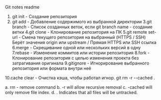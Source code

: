 Git notes readme

1. git init - Создание репозитория 
2. git add - Добавление содержимого из выбранной директории 
3.git branch - Список созданных веток, если git branch name - создание ветки
4.git clone - Клонирование репозитория на ПК
5.git remote set-url - Смена текущего репозитория на выбранный (HTTPS / SSH)
Берёт значения origin или upstream / Прямая HTTPS или SSH ссылка
6.merge - Скрещивание одной или нескольких версий в одну
7.rebase - Изменение коммитов или истории репозитория
8.fork - Клонирование репозитория с целью изменения проекта без затрагивания оригинала
9.gitignore - Игнорирование выбранного репозитория или формата внутри неё

10.cache clear - Очистка кэша, чтобы работал игнор.
git rm -r --cached .

a. rm - remove command
b. -r will allow recursive removal
c. -cached will only remove file index.
d. . Indicates that all files will be untracked.


